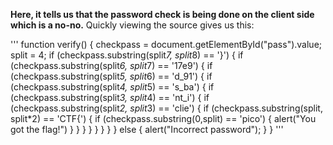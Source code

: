 **Here, it tells us that the password check is being done on the client side which is a no-no.**
Quickly viewing the source gives us this:

'''
   function verify() {
    checkpass = document.getElementById("pass").value;
    split = 4;
    if (checkpass.substring(split*7, split*8) == '}') {
      if (checkpass.substring(split*6, split*7) == '17e9') {
        if (checkpass.substring(split*5, split*6) == 'd_91') {
         if (checkpass.substring(split*4, split*5) == 's_ba') {
          if (checkpass.substring(split*3, split*4) == 'nt_i') {
            if (checkpass.substring(split*2, split*3) == 'clie') {
              if (checkpass.substring(split, split*2) == 'CTF{') {
                if (checkpass.substring(0,split) == 'pico') {
                  alert("You got the flag!")
                  }
                }
              }
            }
          }
        }
      }
    }
    else {
      alert("Incorrect password");
    }
  }
  '''
